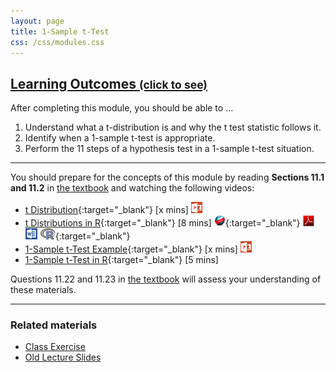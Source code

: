 ```yaml
---
layout: page
title: 1-Sample t-Test
css: /css/modules.css
---
```


<div class="panel-group-ILOs">
  <div class="panel panel-default">
    <div class="panel-heading">
      <h2 class="panel-title">
        <a data-toggle="collapse" href="#ILOs">Learning Outcomes <small>(click to see)</small></a>
      </h2>
    </div>
    <div id="ILOs" class="panel-collapse collapse">
      <div class="panel-body">

<p>After completing this module, you should be able to ...</p>

<ol>
  <li>Understand what a t-distribution is and why the t test statistic follows it.</li>
  <li>Identify when a 1-sample t-test is appropriate.</li>
  <li>Perform the 11 steps of a hypothesis test in a 1-sample t-test situation.</li>
</ol>
      </div>
    </div>
  </div>
</div>

----

You should prepare for the concepts of this module by reading **Sections 11.1 and 11.2** in [the textbook](../../book/) and watching the following videos:

* [t Distribution](https://vimeo.com/user45324800/hotest-11steps){:target="_blank"} [x mins] [![PowerPoint](../../img/ppt.png)](PPT1.pptx)
* [t Distributions in R](https://vimeo.com/user45324800/tdistribution){:target="_blank"} [8 mins] [![Web](../../img/web.png)](RHO.html){:target="_blank"}  [![PDF](../../img/pdf.png)](RHO.pdf) [![MSWord](../../img/word.png)](RHO.docx)  [![R](../../img/Rlogo.png)](RHO.R){:target="_blank"}
* [1-Sample t-Test Example](https://vimeo.com/user45324800/ttest1-ex1){:target="_blank"} [x mins] [![PowerPoint](../../img/ppt.png)](PPT2.pptx)
* [1-Sample t-Test in R](https://vimeo.com/user45324800/1samplettest){:target="_blank"} [5 mins]

Questions 11.22 and 11.23 in [the textbook](../../book/) will assess your understanding of these materials.

----

### Related materials

* [Class Exercise](CE.html)
* [Old Lecture Slides](PPT_old.pptx)
